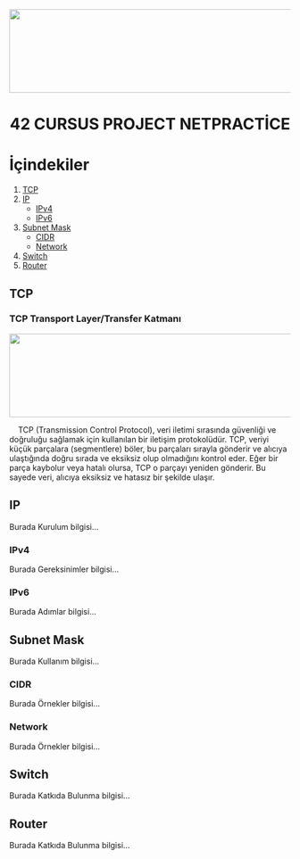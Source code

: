 <img src="https://i.imgur.com/TvlDmPS.png" width="1500" height="150">
<div align="center">
  <h1>42 CURSUS PROJECT NETPRACTİCE</h1>
</div>

# İçindekiler

1. [TCP](#TCP)
2. [IP](#IP)
   - [IPv4](#IPv4)
   - [IPv6](#IPv6)
3. [Subnet Mask](#SubnetMask)
   - [CIDR](#CIDR)
   - [Network](#Network)
4. [Switch](#Switch)
5. [Router](#Router)

## TCP

### TCP Transport Layer/Transfer Katmanı
<img src="https://miro.medium.com/v2/resize:fit:720/format:webp/1*322lRmlTQQDJR4DBWbYAZg.png" width="720" height="150">
<p>&nbsp;&nbsp;&nbsp;&nbsp;TCP (Transmission Control Protocol), veri iletimi sırasında güvenliği ve doğruluğu sağlamak için kullanılan bir iletişim protokolüdür. TCP, veriyi küçük parçalara (segmentlere) böler, bu parçaları sırayla gönderir ve alıcıya ulaştığında doğru sırada ve eksiksiz olup olmadığını kontrol eder. Eğer bir parça kaybolur veya hatalı olursa, TCP o parçayı yeniden gönderir. Bu sayede veri, alıcıya eksiksiz ve hatasız bir şekilde ulaşır.</p>

## IP
Burada Kurulum bilgisi...

### IPv4
Burada Gereksinimler bilgisi...

### IPv6
Burada Adımlar bilgisi...

## Subnet Mask
Burada Kullanım bilgisi...

### CIDR
Burada Örnekler bilgisi...

### Network
Burada Örnekler bilgisi...

## Switch
Burada Katkıda Bulunma bilgisi...

## Router
Burada Katkıda Bulunma bilgisi...

